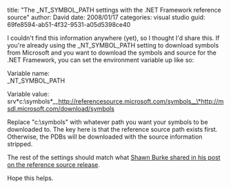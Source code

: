 
title: "The _NT_SYMBOL_PATH settings with the .NET Framework reference source"
author: David
date: 2008/01/17
categories: visual studio
guid: 69fe8594-ab51-4f32-9531-a05d5398ce40

I couldn't find this information anywhere (yet), so I thought I'd share this. If you're already using the _NT_SYMBOL_PATH setting to download symbols from Microsoft and you want to download the symbols and source for the .NET Framework, you can set the environment variable up like so: 

Variable name:<br />
\_NT\_SYMBOL_PATH 

Variable value:<br />
srv\*c:\symbols\*__http://referencesource.microsoft.com/symbols__\*http://msdl.microsoft.com/download/symbols 

Replace "c:\symbols" with whatever path you want your symbols to be downloaded to. The key here is that the reference source path exists first. Otherwise, the PDBs will be downloaded with the source information stripped. 

The rest of the settings should match what [Shawn Burke shared in his post on the reference source release](http://blogs.msdn.com/sburke/archive/2008/01/16/configuring-visual-studio-to-debug-net-framework-source-code.aspx). 

Hope this helps.

